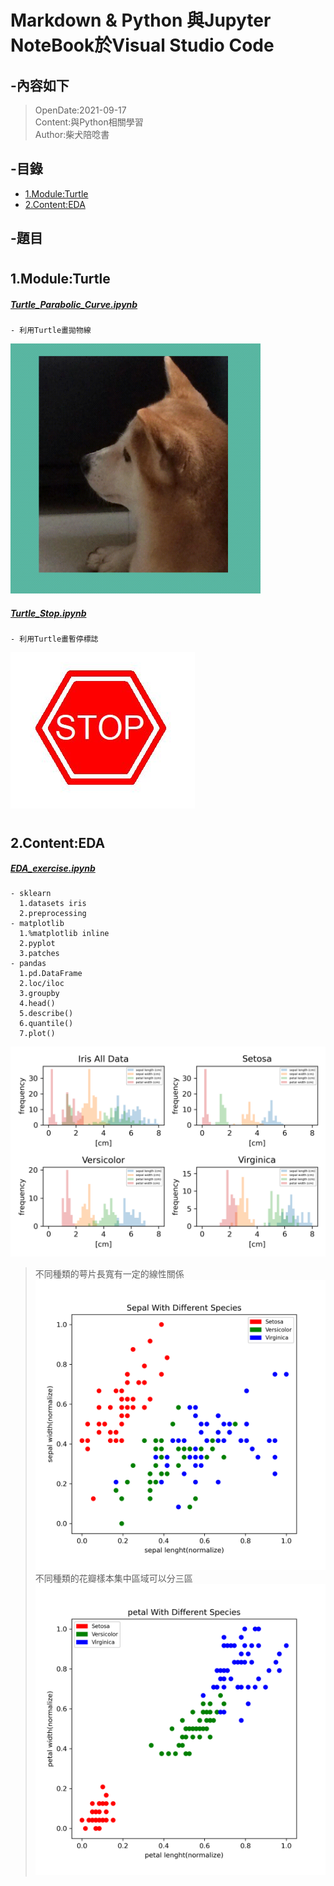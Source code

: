 # Markdown & Python 與Jupyter NoteBook於Visual Studio Code 

## -內容如下
> OpenDate:2021-09-17<br>
> Content:與Python相關學習<br>
> Author:柴犬陪唸書 <br>
## -目錄
 - [1.Module:Turtle](#1)
 - [2.Content:EDA](#2)

## -題目

# <h2 id="1">1.Module:Turtle</h2>
##### [Turtle_Parabolic_Curve.ipynb](https://github.com/Chen-Han-Yu/Python/blob/main/Tech/Turtle_Parabolic_Curve.ipynb)

    - 利用Turtle畫拋物線
<img src="https://github.com/Chen-Han-Yu/Python/blob/main/Tech/Turtle_Parabolic_Curve.gif" width="400" height="400"/>
</video>

##### [Turtle_Stop.ipynb](https://github.com/Chen-Han-Yu/Python/blob/main/Tech/Turtle_Stop.ipynb)
    - 利用Turtle畫暫停標誌
![Stop](Stop.JPG)

# <h2 id="2">2.Content:EDA</h2>
##### [EDA_exercise.ipynb](https://github.com/Chen-Han-Yu/Python/blob/main/Tech/Iris/EDA_exercise.ipynb)
    - sklearn
      1.datasets iris
      2.preprocessing
    - matplotlib
      1.%matplotlib inline
      2.pyplot
      3.patches
    - pandas
      1.pd.DataFrame
      2.loc/iloc
      3.groupby
      4.head()
      5.describe()
      6.quantile()
      7.plot()
![不同種類的頻率圖](./Iris/EDA_histogram.png)
>不同種類的萼片長寬有一定的線性關係
![Septal和種類相關](./Iris/EDA_Scatter_Sepal.png)
>不同種類的花瓣樣本集中區域可以分三區
![Petal和種類相關](./Iris/EDA_Scatter_Petal.png)
